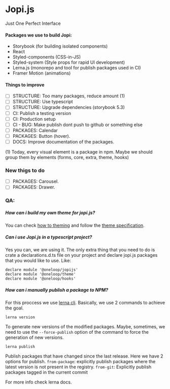 # Jopi.js

Just One Perfect Interface

#### Packages we use to build Jopi:

- Storybook (for building isolated components)
- React
- Styled-components (CSS-in-JS)
- Styled-system (Style props for rapid UI development)
- Lerna.js (monorepo and tool for publish packages used in CI)
- Framer Motion (animations)

#### Things to improve

- [ ] STRUCTURE: Too many packages, reduce amount (1)
- [ ] STRUCTURE: Use typescript
- [ ] STRUCTURE: Upgrade dependencies (storybook 5.3)
- [ ] CI: Publish a testing version
- [ ] CI: Production setup
- [ ] CI - BUG: Make publish dont push to github or something else
- [ ] PACKAGES: Calendar
- [ ] PACKAGES: Button (hover).
- [ ] DOCS: Improve documentation of the packages.

(1) Today, every visual element is a package in npm. Maybe we should group them by elements (forms, core, extra, theme, hooks)

### New thigs to do

- [ ] PACKAGES: Carousel.
- [ ] PACKAGES: Drawer.

### QA:

##### How can i build my own theme for jopi.js?

You can check [how to theming](https://styled-system.com/getting-started#theming) and follow the [theme specification](https://styled-system.com/theme-specification).

##### Can i use Jopi.js in a typescript project?

Yes you can, we are using it. The only extra thing that you need to do is crate a declarations.d.ts file on your project and declare jopi.js packages that you would like to use. Like:

```
declare module '@oneloop/jopijs'
declare module '@oneloop/theme'
declare module '@oneloop/hooks'
```

##### How can i manually publish a package to NPM?

For this proccess we use [lerna cli](https://github.com/lerna/lerna#readme).
Basically, we use 2 commands to achieve the goal.

```
lerna version
```

To generate new versions of the modified packages.
Maybe, sometimes, we need to use the `--force-publish` option of the command to force the generation of new versions.

```
lerna publish
```

Publish packages that have changed since the last release. Here we have 2 options for publish.
`from-package`: explicitly publish packages where the latest version is not present in the registry.
`from-git`: Explicitly publish packages tagged in the current commit

For more info check lerna docs.
